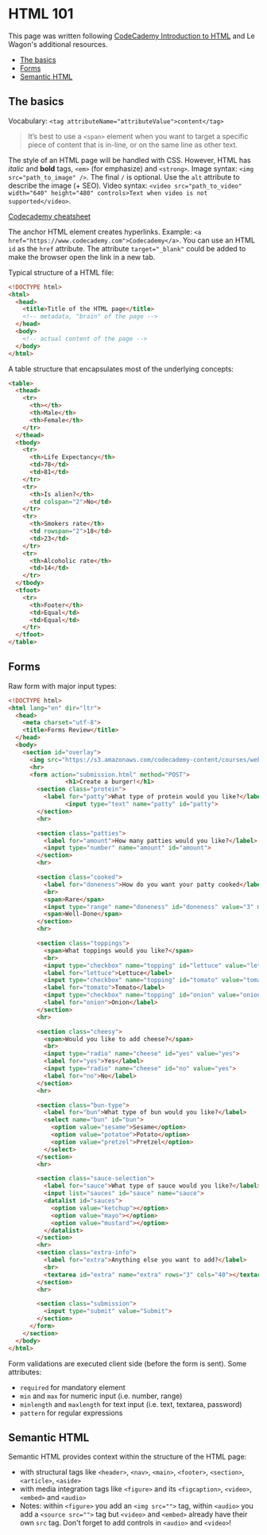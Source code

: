 # HTML 101

This page was written following [CodeCademy Introduction to HTML](https://www.codecademy.com/learn/learn-html/) and Le Wagon's additional resources.

* [The basics](#the-basics)
* [Forms](#forms)
* [Semantic HTML](#semantic-html)


The basics
----------

Vocabulary: `<tag attributeName="attributeValue">content</tag>`

> It’s best to use a `<span>` element when you want to target a specific piece of content that is in-line, or on the same line as other text.

The style of an HTML page will be handled with CSS. However, HTML has *italic* and **bold** tags, `<em>` (for emphasize) and `<strong>`.
Image syntax: `<img src="path_to_image" />`. The final `/` is optional. Use the `alt` attribute to describe the image (+ SEO).
Video syntax: `<video src="path_to_video" width="640" height="480" controls>Text when video is not supported</video>`.

[Codecademy cheatsheet](https://www.codecademy.com/learn/learn-html/modules/learn-html-elements/reference)

The anchor HTML element creates hyperlinks. Example: `<a href="https://www.codecademy.com">Codecademy</a>`.
You can use an HTML `id` as the `href` attribute.
The attribute `target="_blank"` could be added to make the browser open the link in a new tab.

Typical structure of a HTML file:

``` html
<!DOCTYPE html>
<html>
  <head>
    <title>Title of the HTML page</title>
    <!-- metadata, "brain" of the page -->
  </head>
  <body>
    <!-- actual content of the page -->
  </body>
</html>
```

A table structure that encapsulates most of the underlying concepts:

``` html
<table>
  <thead>
    <tr>
      <th></th>
      <th>Male</th>
      <th>Female</th>
    </tr>
  </thead>
  <tbody>
    <tr>
      <th>Life Expectancy</th>
      <td>78</td>
      <td>81</td>
    </tr>
    <tr>
      <th>Is alien?</th>
      <td colspan="2">No</td>
    </tr>
    <tr>
      <th>Smokers rate</th>
      <td rowspan="2">18</td>
      <td>23</td>
    </tr>
    <tr>
      <th>Alcoholic rate</th>
      <td>14</td>
    </tr>
  </tbody>
  <tfoot>
    <tr>
      <th>Footer</th>
      <td>Equal</td>
      <td>Equal</td>
    </tr>
  </tfoot>
</table>
```

Forms
-----

Raw form with major input types:

``` html
<!DOCTYPE html>
<html lang="en" dir="ltr">
  <head>
    <meta charset="utf-8">
    <title>Forms Review</title>
  </head>
  <body>
    <section id="overlay">
      <img src="https://s3.amazonaws.com/codecademy-content/courses/web-101/unit-6/htmlcss1-img_burger-logo.svg" alt="Davie's Burgers Logo" id="logo">
      <hr>
      <form action="submission.html" method="POST">
				<h1>Create a burger!</h1>
        <section class="protein">
          <label for="patty">What type of protein would you like?</label>
    			<input type="text" name="patty" id="patty">
        </section>
        <hr>

        <section class="patties">
          <label for="amount">How many patties would you like?</label>
          <input type="number" name="amount" id="amount">
        </section>
        <hr>

        <section class="cooked">
          <label for="doneness">How do you want your patty cooked</label>
          <br>
          <span>Rare</span>
          <input type="range" name="doneness" id="doneness" value="3" min="1" max="5">
          <span>Well-Done</span>
        </section>
        <hr>

        <section class="toppings">
          <span>What toppings would you like?</span>
          <br>
          <input type="checkbox" name="topping" id="lettuce" value="lettuce">
          <label for="lettuce">Lettuce</label>
          <input type="checkbox" name="topping" id="tomato" value="tomato">
          <label for="tomato">Tomato</label>
          <input type="checkbox" name="topping" id="onion" value="onion">
          <label for="onion">Onion</label>
        </section>
        <hr>

        <section class="cheesy">
          <span>Would you like to add cheese?</span>
          <br>
          <input type="radio" name="cheese" id="yes" value="yes">
          <label for="yes">Yes</label>
          <input type="radio" name="cheese" id="no" value="yes">
          <label for="no">No</label>
        </section>
        <hr>

        <section class="bun-type">
          <label for="bun">What type of bun would you like?</label>
          <select name="bun" id="bun">
            <option value="sesame">Sesame</option>
            <option value="potatoe">Potato</option>
            <option value="pretzel">Pretzel</option>
          </select>
        </section>
        <hr>

        <section class="sauce-selection">
          <label for="sauce">What type of sauce would you like?</label>
          <input list="sauces" id="sauce" name="sauce">
          <datalist id="sauces">
            <option value="ketchup"></option>
            <option value="mayo"></option>
            <option value="mustard"></option>
          </datalist>
        </section>
        <hr>
        <section class="extra-info">
          <label for="extra">Anything else you want to add?</label>
          <br>
          <textarea id="extra" name="extra" rows="3" cols="40"></textarea>
        </section>
        <hr>

        <section class="submission">
          <input type="submit" value="Submit">
        </section>
      </form>
    </section>
  </body>
</html>
```

Form validations are executed client side (before the form is sent). Some attributes:
* `required` for mandatory element
* `min` and `max` for numeric input (i.e. number, range)
* `minlength` and `maxlength` for text input (i.e. text, textarea, password)
* `pattern` for regular expressions

Semantic HTML
-------------

Semantic HTML provides context within the structure of the HTML page:
* with structural tags like `<header>`, `<nav>`, `<main>`, `<footer>`, `<section>`, `<article>`, `<aside>`
* with media integration tags like `<figure>` and its `<figcaption>`, `<video>`, `<embed>` and `<audio>`
* Notes: within `<figure>` you add an `<img src="">` tag, within `<audio>` you add a `<source src="">` tag but `<video>` and `<embed>` already have their own `src` tag. Don't forget to add controls in `<audio>` and `<video>`!
